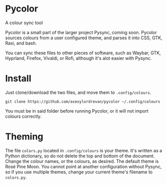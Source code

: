 # Pycolor
A colour sync tool

Pycolor is a small part of the larger project Pysync, coming soon. Pycolor sources colours from a user configured theme, and parses it into CSS, GTK, Rasi, and bash.

You can sync these files to other pieces of software, such as Waybar, GTK, Hyprland, Firefox, Vivaldi, or Rofi, although it's alot easier with Pysync.

# Install

Just clone/download the two files, and move them to `.config/colours`.

`git clone https://github.com/asexylordrevan/pycolor ~/.config/colours`

You must be in said folder before running Pycolor, or it will not import colours correctly.

# Theming

The file `colors.py` located in `.config/colours` is your theme. It's written as a Python dictionary, so do not delete the top and bottom of the document. Change the colour names, or the colours, as desired. The default theme is Rosé Pine Moon. You cannot point at another configuration without Pysync, so if you use multiple themes, change your current theme's filename to `colors.py`.
